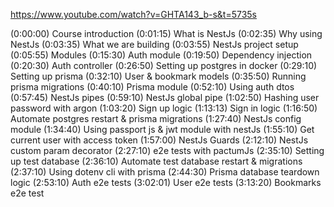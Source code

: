 
https://www.youtube.com/watch?v=GHTA143_b-s&t=5735s

(0:00:00) Course introduction
(0:01:15) What is NestJs
(0:02:35) Why using NestJs
(0:03:35) What we are building
(0:03:55) NestJs project setup
(0:05:55) Modules
(0:15:30) Auth module
(0:19:50) Dependency injection
(0:20:30) Auth controller
(0:26:50) Setting up postgres in docker
(0:29:10) Setting up prisma
(0:32:10) User & bookmark models
(0:35:50) Running prisma migrations
(0:40:10) Prisma module
(0:52:10) Using auth dtos
(0:57:45) NestJs pipes
(0:59:10) NestJs global pipe
(1:02:50) Hashing user password with argon
(1:03:20) Sign up logic
(1:13:13) Sign in logic
(1:16:50) Automate postgres restart & prisma migrations
(1:27:40) NestJs config module
(1:34:40) Using passport js & jwt module with nestJs
(1:55:10) Get current user with access token
(1:57:00) NestJs Guards
(2:12:10) NestJs custom param decorator
(2:27:10) e2e tests with pactumJs
(2:35:10) Setting up test database
(2:36:10) Automate test database restart & migrations
(2:37:10) Using dotenv cli with prisma
(2:44:30) Prisma database teardown logic
(2:53:10) Auth e2e tests
(3:02:01) User e2e tests
(3:13:20) Bookmarks e2e test